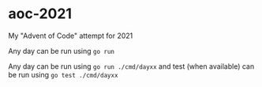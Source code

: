 # aoc-2021

My "Advent of Code" attempt for 2021

Any day can be run using `go run `

Any day can be run using `go run ./cmd/dayxx` and test (when available) can be run using `go test ./cmd/dayxx`
